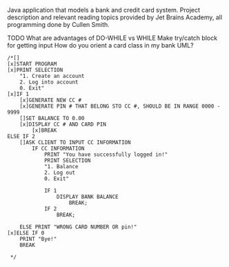 Java application that models a bank and credit card system. Project description and relevant reading topics provided by Jet Brains Academy, all programming done by Cullen Smith.

TODO
What are advantages of DO-WHILE vs WHILE
Make try/catch block for getting input
How do you orient a card class in my bank UML?

    /*[]
    [x]START PROGRAM
    [x]PRINT SELECTION
        "1. Create an account
        2. Log into account
        0. Exit"
    [x]IF 1
        [x]GENERATE NEW CC #
        [x]GENERATE PIN # THAT BELONG STO CC #, SHOULD BE IN RANGE 0000 - 9999
        []SET BALANCE TO 0.00
        [x]DISPLAY CC # AND CARD PIN
            [x]BREAK
    ELSE IF 2
        []ASK CLIENT TO INPUT CC INFORMATION
            IF CC INFORMATION
                PRINT "You have successfully logged in!"
                PRINT SELECTION
                "1. Balance
                2. Log out
                0. Exit"

                IF 1
                    DISPLAY BANK BALANCE
                        BREAK;
                IF 2
                    BREAK;

        ELSE PRINT "WRONG CARD NUMBER OR pin!"
    [x]ELSE IF 0
        PRINT "Bye!"
        BREAK

     */